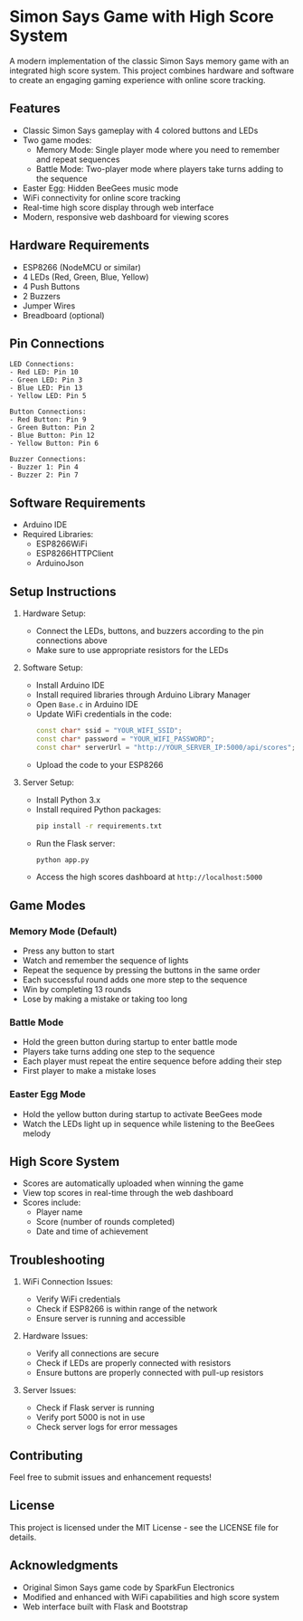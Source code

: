 # Simon Says Game with High Score System

A modern implementation of the classic Simon Says memory game with an integrated high score system. This project combines hardware and software to create an engaging gaming experience with online score tracking.

## Features

- Classic Simon Says gameplay with 4 colored buttons and LEDs
- Two game modes:
  - Memory Mode: Single player mode where you need to remember and repeat sequences
  - Battle Mode: Two-player mode where players take turns adding to the sequence
- Easter Egg: Hidden BeeGees music mode
- WiFi connectivity for online score tracking
- Real-time high score display through web interface
- Modern, responsive web dashboard for viewing scores

## Hardware Requirements

- ESP8266 (NodeMCU or similar)
- 4 LEDs (Red, Green, Blue, Yellow)
- 4 Push Buttons
- 2 Buzzers
- Jumper Wires
- Breadboard (optional)

## Pin Connections

```
LED Connections:
- Red LED: Pin 10
- Green LED: Pin 3
- Blue LED: Pin 13
- Yellow LED: Pin 5

Button Connections:
- Red Button: Pin 9
- Green Button: Pin 2
- Blue Button: Pin 12
- Yellow Button: Pin 6

Buzzer Connections:
- Buzzer 1: Pin 4
- Buzzer 2: Pin 7
```

## Software Requirements

- Arduino IDE
- Required Libraries:
  - ESP8266WiFi
  - ESP8266HTTPClient
  - ArduinoJson

## Setup Instructions

1. Hardware Setup:
   - Connect the LEDs, buttons, and buzzers according to the pin connections above
   - Make sure to use appropriate resistors for the LEDs

2. Software Setup:
   - Install Arduino IDE
   - Install required libraries through Arduino Library Manager
   - Open `Base.c` in Arduino IDE
   - Update WiFi credentials in the code:
     ```cpp
     const char* ssid = "YOUR_WIFI_SSID";
     const char* password = "YOUR_WIFI_PASSWORD";
     const char* serverUrl = "http://YOUR_SERVER_IP:5000/api/scores";
     ```
   - Upload the code to your ESP8266

3. Server Setup:
   - Install Python 3.x
   - Install required Python packages:
     ```bash
     pip install -r requirements.txt
     ```
   - Run the Flask server:
     ```bash
     python app.py
     ```
   - Access the high scores dashboard at `http://localhost:5000`

## Game Modes

### Memory Mode (Default)
- Press any button to start
- Watch and remember the sequence of lights
- Repeat the sequence by pressing the buttons in the same order
- Each successful round adds one more step to the sequence
- Win by completing 13 rounds
- Lose by making a mistake or taking too long

### Battle Mode
- Hold the green button during startup to enter battle mode
- Players take turns adding one step to the sequence
- Each player must repeat the entire sequence before adding their step
- First player to make a mistake loses

### Easter Egg Mode
- Hold the yellow button during startup to activate BeeGees mode
- Watch the LEDs light up in sequence while listening to the BeeGees melody

## High Score System

- Scores are automatically uploaded when winning the game
- View top scores in real-time through the web dashboard
- Scores include:
  - Player name
  - Score (number of rounds completed)
  - Date and time of achievement

## Troubleshooting

1. WiFi Connection Issues:
   - Verify WiFi credentials
   - Check if ESP8266 is within range of the network
   - Ensure server is running and accessible

2. Hardware Issues:
   - Verify all connections are secure
   - Check if LEDs are properly connected with resistors
   - Ensure buttons are properly connected with pull-up resistors

3. Server Issues:
   - Check if Flask server is running
   - Verify port 5000 is not in use
   - Check server logs for error messages

## Contributing

Feel free to submit issues and enhancement requests!

## License

This project is licensed under the MIT License - see the LICENSE file for details.

## Acknowledgments

- Original Simon Says game code by SparkFun Electronics
- Modified and enhanced with WiFi capabilities and high score system
- Web interface built with Flask and Bootstrap 